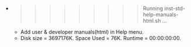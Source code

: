 * >>>>>>>>> Running inst-std-help-manuals-html.sh ...
  * Add user & developer manuals(html) in Help menu.
  * Disk size = 3697176K. Space Used = 76K. Runtime = 00:00:00:00.
